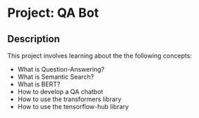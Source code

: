 # Project: QA Bot

## Description
This project involves learning about the the following concepts:

 * What is Question-Answering?
 * What is Semantic Search?
 * What is BERT?
 * How to develop a QA chatbot
 * How to use the transformers library
 * How to use the tensorflow-hub library
